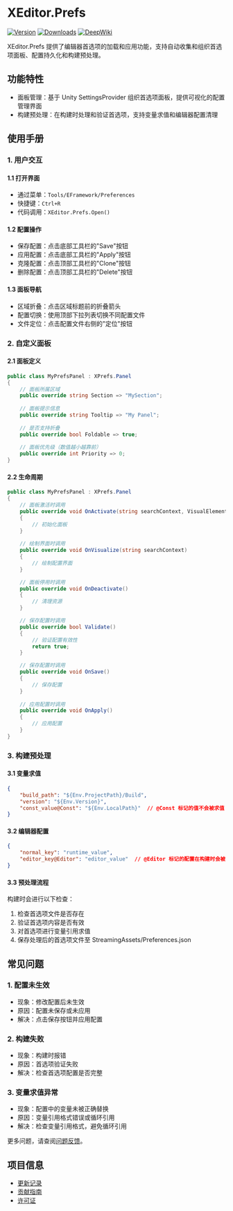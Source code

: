 # XEditor.Prefs

[![Version](https://img.shields.io/npm/v/org.eframework.u3d.edit)](https://www.npmjs.com/package/org.eframework.u3d.edit)
[![Downloads](https://img.shields.io/npm/dm/org.eframework.u3d.edit)](https://www.npmjs.com/package/org.eframework.u3d.edit)
[![DeepWiki](https://img.shields.io/badge/DeepWiki-Explore-blue)](https://deepwiki.com/eframework-org/U3D.EDIT)

XEditor.Prefs 提供了编辑器首选项的加载和应用功能，支持自动收集和组织首选项面板、配置持久化和构建预处理。

## 功能特性

- 面板管理：基于 Unity SettingsProvider 组织首选项面板，提供可视化的配置管理界面
- 构建预处理：在构建时处理和验证首选项，支持变量求值和编辑器配置清理

## 使用手册

### 1. 用户交互

#### 1.1 打开界面
- 通过菜单：`Tools/EFramework/Preferences`
- 快捷键：`Ctrl+R`
- 代码调用：`XEditor.Prefs.Open()`

#### 1.2 配置操作
- 保存配置：点击底部工具栏的"Save"按钮
- 应用配置：点击底部工具栏的"Apply"按钮
- 克隆配置：点击顶部工具栏的"Clone"按钮
- 删除配置：点击顶部工具栏的"Delete"按钮

#### 1.3 面板导航
- 区域折叠：点击区域标题前的折叠箭头
- 配置切换：使用顶部下拉列表切换不同配置文件
- 文件定位：点击配置文件右侧的"定位"按钮

### 2. 自定义面板

#### 2.1 面板定义
```csharp
public class MyPrefsPanel : XPrefs.Panel
{
    // 面板所属区域
    public override string Section => "MySection";
    
    // 面板提示信息
    public override string Tooltip => "My Panel";
    
    // 是否支持折叠
    public override bool Foldable => true;
    
    // 面板优先级（数值越小越靠前）
    public override int Priority => 0;
}
```

#### 2.2 生命周期
```csharp
public class MyPrefsPanel : XPrefs.Panel
{
    // 面板激活时调用
    public override void OnActivate(string searchContext, VisualElement root)
    {
        // 初始化面板
    }
    
    // 绘制界面时调用
    public override void OnVisualize(string searchContext)
    {
        // 绘制配置界面
    }

    // 面板停用时调用
    public override void OnDeactivate()
    {
        // 清理资源
    }

    // 保存配置时调用
    public override bool Validate()
    {
        // 验证配置有效性
        return true;
    }

    // 保存配置时调用
    public override void OnSave()
    {
        // 保存配置
    }
    
    // 应用配置时调用
    public override void OnApply()
    {
        // 应用配置
    }
}
```

### 3. 构建预处理

#### 3.1 变量求值
```json
{
    "build_path": "${Env.ProjectPath}/Build",
    "version": "${Env.Version}",
    "const_value@Const": "${Env.LocalPath}"  // @Const 标记的值不会被求值
}
```

#### 3.2 编辑器配置
```json
{
    "normal_key": "runtime_value",
    "editor_key@Editor": "editor_value"  // @Editor 标记的配置在构建时会被移除
}
```

#### 3.3 预处理流程
构建时会进行以下检查：
1. 检查首选项文件是否存在
2. 验证首选项内容是否有效
3. 对首选项进行变量引用求值
4. 保存处理后的首选项文件至 StreamingAssets/Preferences.json

## 常见问题

### 1. 配置未生效
- 现象：修改配置后未生效
- 原因：配置未保存或未应用
- 解决：点击保存按钮并应用配置

### 2. 构建失败
- 现象：构建时报错
- 原因：首选项验证失败
- 解决：检查首选项配置是否完整

### 3. 变量求值异常
- 现象：配置中的变量未被正确替换
- 原因：变量引用格式错误或循环引用
- 解决：检查变量引用格式，避免循环引用

更多问题，请查阅[问题反馈](../CONTRIBUTING.md#问题反馈)。

## 项目信息

- [更新记录](../CHANGELOG.md)
- [贡献指南](../CONTRIBUTING.md)
- [许可证](../LICENSE.md)
